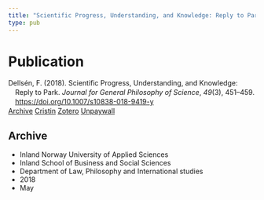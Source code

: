 ```yaml
---
title: "Scientific Progress, Understanding, and Knowledge: Reply to Park"
type: pub
---
```

<h1>Publication</h1>
<article id="csl-bib-container-LEQUYKDA" class="csl-bib-container">
  <div class="csl-bib-body" style="line-height: 1.35; padding-left: 1em; text-indent:-1em;">
  <div class="csl-entry">Dells&#xE9;n, F. (2018). Scientific Progress, Understanding, and Knowledge: Reply to Park. <i>Journal for General Philosophy of Science</i>, <i>49</i>(3), 451&#x2013;459. <a href="https://doi.org/10.1007/s10838-018-9419-y">https://doi.org/10.1007/s10838-018-9419-y</a></div>
</div>
  <div class="csl-bib-buttons">
    <a href="#taxonomy-article-LEQUYKDA" class="csl-bib-button">Archive</a>
    <a href="https://app.cristin.no/results/show.jsf?id=1587443" alt="Cristin URL" class="csl-bib-button">Cristin</a>
    <a href="http://zotero.org/groups/5022929/items/LEQUYKDA" alt="Zotero URL" class="csl-bib-button">Zotero</a>
    <a href="http://philsci-archive.pitt.edu/15532/1/Reply%20to%20Park%20JGPS%20Preprint.pdf" class="csl-bib-button">Unpaywall</a>
  </div>
  <div id="csl-bib-meta-container-LEQUYKDA"></div>
</article>
<div id="csl-bib-meta-LEQUYKDA" class="csl-bib-meta">
  <article id="taxonomy-article-LEQUYKDA" class="taxonomy-article">
    <h1>Archive</h1>
    <ul>
      <li>Inland Norway University of Applied Sciences</li>
      <li>Inland School of Business and Social Sciences</li>
      <li>Department of Law, Philosophy and International studies</li>
      <li>2018</li>
      <li>May</li>
    </ul>
  </article>
</div>
